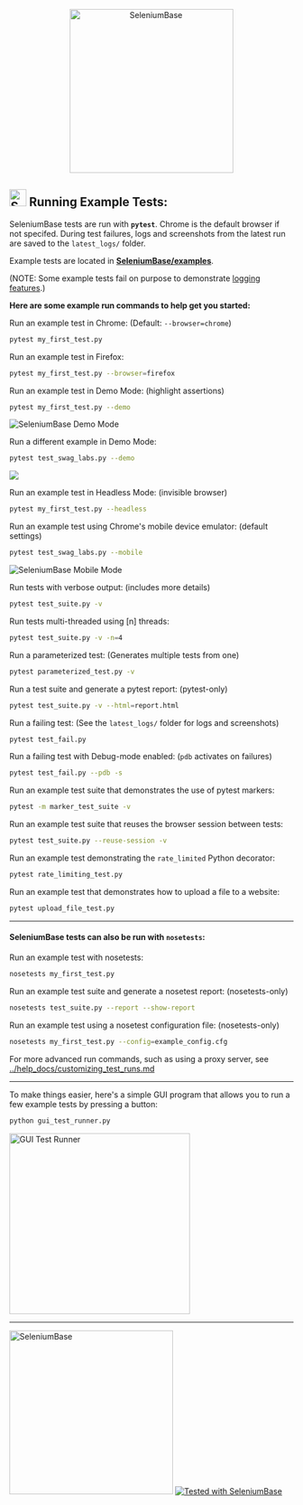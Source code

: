 <p align="center"><a align="center" href="https://github.com/seleniumbase/SeleniumBase/blob/master/README.md"><img align="center" src="https://cdn2.hubspot.net/hubfs/100006/images/super_logo_sb8.png" alt="SeleniumBase" width="290" /></a></p>

## <img src="https://seleniumbase.io/img/sb_icon.png" title="SeleniumBase" width="30" /> Running Example Tests:

SeleniumBase tests are run with **``pytest``**. Chrome is the default browser if not specifed. During test failures, logs and screenshots from the latest run are saved to the ``latest_logs/`` folder.

Example tests are located in <b>[SeleniumBase/examples](https://github.com/seleniumbase/SeleniumBase/tree/master/examples)</b>.

(NOTE: Some example tests fail on purpose to demonstrate [logging features](https://github.com/seleniumbase/SeleniumBase/blob/master/examples/example_logs/ReadMe.md).)

**Here are some example run commands to help get you started:**

Run an example test in Chrome: (Default: ``--browser=chrome``)
```bash
pytest my_first_test.py
```

Run an example test in Firefox:
```bash
pytest my_first_test.py --browser=firefox
```

Run an example test in Demo Mode: (highlight assertions)
```bash
pytest my_first_test.py --demo
```
<img src="https://cdn2.hubspot.net/hubfs/100006/images/my_first_test_gif.gif" title="SeleniumBase Demo Mode" /><br />

Run a different example in Demo Mode:
```bash
pytest test_swag_labs.py --demo
```
<img src="https://cdn2.hubspot.net/hubfs/100006/images/swag_labs_gif.gif" /><br />

Run an example test in Headless Mode: (invisible browser)
```bash
pytest my_first_test.py --headless
```

Run an example test using Chrome's mobile device emulator: (default settings)
```bash
pytest test_swag_labs.py --mobile
```
<img src="https://cdn2.hubspot.net/hubfs/100006/images/swag_mobile.gif" title="SeleniumBase Mobile Mode" /><br />

Run tests with verbose output: (includes more details)
```bash
pytest test_suite.py -v
```

Run tests multi-threaded using [n] threads:
```bash
pytest test_suite.py -v -n=4
```

Run a parameterized test: (Generates multiple tests from one)
```bash
pytest parameterized_test.py -v
```

Run a test suite and generate a pytest report: (pytest-only)
```bash
pytest test_suite.py -v --html=report.html
```

Run a failing test: (See the ``latest_logs/`` folder for logs and screenshots)
```bash
pytest test_fail.py
```

Run a failing test with Debug-mode enabled: (``pdb`` activates on failures)
```bash
pytest test_fail.py --pdb -s
```

Run an example test suite that demonstrates the use of pytest markers:
```bash
pytest -m marker_test_suite -v
```

Run an example test suite that reuses the browser session between tests:
```bash
pytest test_suite.py --reuse-session -v
```

Run an example test demonstrating the ``rate_limited`` Python decorator:
```bash
pytest rate_limiting_test.py
```

Run an example test that demonstrates how to upload a file to a website:
```bash
pytest upload_file_test.py
```

--------

#### SeleniumBase tests can also be run with ``nosetests``:

Run an example test with nosetests:
```bash
nosetests my_first_test.py
```

Run an example test suite and generate a nosetest report: (nosetests-only)
```bash
nosetests test_suite.py --report --show-report
```

Run an example test using a nosetest configuration file: (nosetests-only)
```bash
nosetests my_first_test.py --config=example_config.cfg
```

For more advanced run commands, such as using a proxy server, see [../help_docs/customizing_test_runs.md](https://github.com/seleniumbase/SeleniumBase/blob/master/help_docs/customizing_test_runs.md)

--------

To make things easier, here's a simple GUI program that allows you to run a few example tests by pressing a button:

```bash
python gui_test_runner.py
```
<img src="https://cdn2.hubspot.net/hubfs/100006/images/gui_test_runner_py.png" title="GUI Test Runner" width="320" />

--------

<img src="https://cdn2.hubspot.net/hubfs/100006/images/SeleniumBaseText_F.png" title="SeleniumBase" width="290" />

<a href="https://github.com/seleniumbase/SeleniumBase">
<img src="https://img.shields.io/badge/tested%20with-SeleniumBase-04C38E.svg" alt="Tested with SeleniumBase" /></a>
